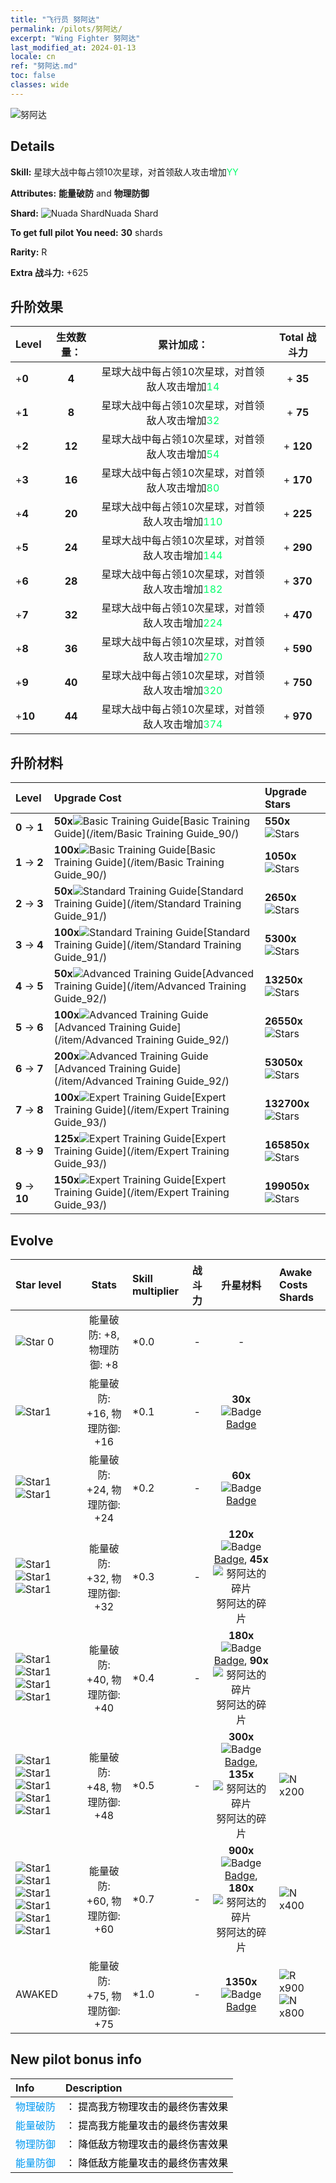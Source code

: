 ```yaml
---
title: "飞行员 努阿达"
permalink: /pilots/努阿达/
excerpt: "Wing Fighter 努阿达"
last_modified_at: 2024-01-13
locale: cn
ref: "努阿达.md"
toc: false
classes: wide
---
```



 ![努阿达](/images/pilots/aviator_piece_4006.png)

## Details

 **Skill:** 星球大战中每占领10次星球，对首领敌人攻击增加<span style="color: #03ff6b">YY</span><br/><span style="color: #000000;"></span> 

 **Attributes:** **能量破防** and **物理防御**

 **Shard:** ![Nuada Shard](/images/pilots/Nuada_Shard_p.png)Nuada Shard 

 **To get full pilot You need:** **30** shards 

 **Rarity:** R 

 **Extra 战斗力:** +625 



## 升阶效果

  |  Level | 生效数量： |     累计加成：    | Total 战斗力 |
  |:----|:-----:|:-------------------:|:-------:|
  | +**0**  | **4**  | 星球大战中每占领10次星球，对首领敌人攻击增加<span style="color: #03ff6b">14</span><br/><span style="color: #000000;"></span>  | + **35** |
  | +**1**  | **8**  | 星球大战中每占领10次星球，对首领敌人攻击增加<span style="color: #03ff6b">32</span><br/><span style="color: #000000;"></span>  | + **75** |
  | +**2**  | **12**  | 星球大战中每占领10次星球，对首领敌人攻击增加<span style="color: #03ff6b">54</span><br/><span style="color: #000000;"></span>  | + **120** |
  | +**3**  | **16**  | 星球大战中每占领10次星球，对首领敌人攻击增加<span style="color: #03ff6b">80</span><br/><span style="color: #000000;"></span>  | + **170** |
  | +**4**  | **20**  | 星球大战中每占领10次星球，对首领敌人攻击增加<span style="color: #03ff6b">110</span><br/><span style="color: #000000;"></span>  | + **225** |
  | +**5**  | **24**  | 星球大战中每占领10次星球，对首领敌人攻击增加<span style="color: #03ff6b">144</span><br/><span style="color: #000000;"></span>  | + **290** |
  | +**6**  | **28**  | 星球大战中每占领10次星球，对首领敌人攻击增加<span style="color: #03ff6b">182</span><br/><span style="color: #000000;"></span>  | + **370** |
  | +**7**  | **32**  | 星球大战中每占领10次星球，对首领敌人攻击增加<span style="color: #03ff6b">224</span><br/><span style="color: #000000;"></span>  | + **470** |
  | +**8**  | **36**  | 星球大战中每占领10次星球，对首领敌人攻击增加<span style="color: #03ff6b">270</span><br/><span style="color: #000000;"></span>  | + **590** |
  | +**9**  | **40**  | 星球大战中每占领10次星球，对首领敌人攻击增加<span style="color: #03ff6b">320</span><br/><span style="color: #000000;"></span>  | + **750** |
  | +**10**  | **44**  | 星球大战中每占领10次星球，对首领敌人攻击增加<span style="color: #03ff6b">374</span><br/><span style="color: #000000;"></span>  | + **970** |




## 升阶材料

  |  Level |      Upgrade Cost   |  Upgrade Stars  |
  |:-------|:--------------------|:----------------|
  | **0** -> **1**  | **50x**![Basic Training Guide](/images/item/Basic_Training_Guide_p.png)[Basic Training Guide](/item/Basic Training Guide_90/) | **550x**![Stars](/images/item/Stars_p.png) |
  | **1** -> **2**  | **100x**![Basic Training Guide](/images/item/Basic_Training_Guide_p.png)[Basic Training Guide](/item/Basic Training Guide_90/) | **1050x**![Stars](/images/item/Stars_p.png) |
  | **2** -> **3**  | **50x**![Standard Training Guide](/images/item/Standard_Training_Guide_p.png)[Standard Training Guide](/item/Standard Training Guide_91/) | **2650x**![Stars](/images/item/Stars_p.png) |
  | **3** -> **4**  | **100x**![Standard Training Guide](/images/item/Standard_Training_Guide_p.png)[Standard Training Guide](/item/Standard Training Guide_91/) | **5300x**![Stars](/images/item/Stars_p.png) |
  | **4** -> **5**  | **50x**![Advanced Training Guide](/images/item/Advanced_Training_Guide_p.png)[Advanced Training Guide](/item/Advanced Training Guide_92/) | **13250x**![Stars](/images/item/Stars_p.png) |
  | **5** -> **6**  | **100x**![Advanced Training Guide](/images/item/Advanced_Training_Guide_p.png)[Advanced Training Guide](/item/Advanced Training Guide_92/) | **26550x**![Stars](/images/item/Stars_p.png) |
  | **6** -> **7**  | **200x**![Advanced Training Guide](/images/item/Advanced_Training_Guide_p.png)[Advanced Training Guide](/item/Advanced Training Guide_92/) | **53050x**![Stars](/images/item/Stars_p.png) |
  | **7** -> **8**  | **100x**![Expert Training Guide](/images/item/Expert_Training_Guide_p.png)[Expert Training Guide](/item/Expert Training Guide_93/) | **132700x**![Stars](/images/item/Stars_p.png) |
  | **8** -> **9**  | **125x**![Expert Training Guide](/images/item/Expert_Training_Guide_p.png)[Expert Training Guide](/item/Expert Training Guide_93/) | **165850x**![Stars](/images/item/Stars_p.png) |
  | **9** -> **10**  | **150x**![Expert Training Guide](/images/item/Expert_Training_Guide_p.png)[Expert Training Guide](/item/Expert Training Guide_93/) | **199050x**![Stars](/images/item/Stars_p.png) |




## Evolve

  |  Star level | Stats | Skill multiplier | 战斗力 | 升星材料 | Awake Costs Shards |
  |:------------|:-----:|:-------------------|:----------------:|:--------------------:|:-------------|
  | ![Star 0](/images/s0.png)  | 能量破防: +8, 物理防御: +8  | *0.0  | -  | -  |  |
  | ![Star1](/images/s1.png)  | 能量破防: +16, 物理防御: +16  | *0.1  | -  | **30x**![Badge](/images/item/Badge_p.png)[Badge](/item/Badge_94/)  |  |
  | ![Star1](/images/s1.png)![Star1](/images/s1.png)  | 能量破防: +24, 物理防御: +24  | *0.2  | -  | **60x**![Badge](/images/item/Badge_p.png)[Badge](/item/Badge_94/)  |  |
  | ![Star1](/images/s1.png)![Star1](/images/s1.png)![Star1](/images/s1.png)  | 能量破防: +32, 物理防御: +32  | *0.3  | -  | **120x**![Badge](/images/item/Badge_p.png)[Badge](/item/Badge_94/), **45x**![努阿达的碎片](/images/pilots/Nuada_Shard_p.png)努阿达的碎片  |  |
  | ![Star1](/images/s1.png)![Star1](/images/s1.png)![Star1](/images/s1.png)![Star1](/images/s1.png)  | 能量破防: +40, 物理防御: +40  | *0.4  | -  | **180x**![Badge](/images/item/Badge_p.png)[Badge](/item/Badge_94/), **90x**![努阿达的碎片](/images/pilots/Nuada_Shard_p.png)努阿达的碎片  |  |
  | ![Star1](/images/s1.png)![Star1](/images/s1.png)![Star1](/images/s1.png)![Star1](/images/s1.png)![Star1](/images/s1.png)  | 能量破防: +48, 物理防御: +48  | *0.5  | -  | **300x**![Badge](/images/item/Badge_p.png)[Badge](/item/Badge_94/), **135x**![努阿达的碎片](/images/pilots/Nuada_Shard_p.png)努阿达的碎片  |  ![N](/images/pilots/N_p.png) x200 |
  | ![Star1](/images/s1.png)![Star1](/images/s1.png)![Star1](/images/s1.png)![Star1](/images/s1.png)![Star1](/images/s1.png)![Star1](/images/s1.png)  | 能量破防: +60, 物理防御: +60  | *0.7  | -  | **900x**![Badge](/images/item/Badge_p.png)[Badge](/item/Badge_94/), **180x**![努阿达的碎片](/images/pilots/Nuada_Shard_p.png)努阿达的碎片  |  ![N](/images/pilots/N_p.png) x400 |
  | AWAKED  | 能量破防: +75, 物理防御: +75  | *1.0  | -  | **1350x**![Badge](/images/item/Badge_p.png)[Badge](/item/Badge_94/)  |  ![R](/images/pilots/R_p.png) x900 ![N](/images/pilots/N_p.png) x800 |



## New pilot bonus info

  |  Info |  Description |
  |:------|:-------------|
  | <span style="color: #0099f2">物理破防</span> | <span style="color: #000000;">： 提高我方物理攻击的最终伤害效果</span> |
  | <span style="color: #0099f2">能量破防</span> | <span style="color: #000000;">： 提高我方能量攻击的最终伤害效果</span> |
  | <span style="color: #0099f2">物理防御</span> | <span style="color: #000000;">： 降低敌方物理攻击的最终伤害效果</span> |
  | <span style="color: #0099f2">能量防御</span> | <span style="color: #000000;">： 降低敌方能量攻击的最终伤害效果</span> |

